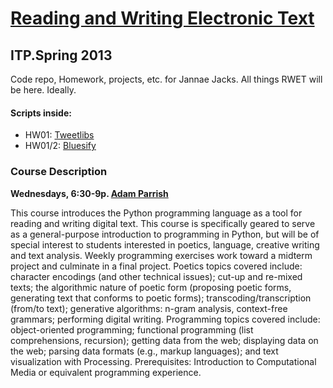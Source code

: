 # [Reading and Writing Electronic Text](http://rwet.decontextualize.com)
## ITP.Spring 2013

Code repo, Homework, projects, etc. for Jannae Jacks. All things RWET will be here. Ideally.

#### Scripts inside:

* HW01: [Tweetlibs](hw-01-tweetlibs/)
* HW01/2: [Bluesify](hw-02-bluesify/)

### Course Description

**Wednesdays, 6:30-9p. [Adam Parrish](http://www.decontextualize.com/)**

This course introduces the Python programming language as a tool for reading and writing digital text. This course is specifically geared to serve as a general-purpose introduction to programming in Python, but will be of special interest to students interested in poetics, language, creative writing and text analysis. Weekly programming exercises work toward a midterm project and culminate in a final project. Poetics topics covered include: character encodings (and other technical issues); cut-up and re-mixed texts; the algorithmic nature of poetic form (proposing poetic forms, generating text that conforms to poetic forms); transcoding/transcription (from/to text); generative algorithms: n-gram analysis, context-free grammars; performing digital writing. Programming topics covered include: object-oriented programming; functional programming (list comprehensions, recursion); getting data from the web; displaying data on the web; parsing data formats (e.g., markup languages); and text visualization with Processing. Prerequisites: Introduction to Computational Media or equivalent programming experience.


